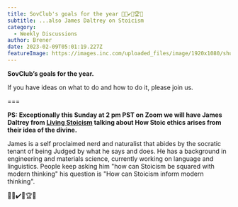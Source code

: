 ```yaml
---
title: SovClub's goals for the year 🥅🎯✔️🚀🏆💯
subtitle: ...also James Daltrey on Stoicism
category:
  - Weekly Discussions
author: Brener
date: 2023-02-09T05:01:19.227Z
featureImage: https://images.inc.com/uploaded_files/image/1920x1080/shutterstock_318915104_360067.jpg
---
```

<!--StartFragment-->

**SovClub’s goals for the year.**

If you have ideas on what to do and how to do it, please join us.

\===

**PS: Exceptionally this Sunday at 2 pm PST on Zoom we will have James Daltrey from [Living Stoicism](https://urldefense.com/v3/__https://club.us17.list-manage.com/track/click?u=270ee32bd9a552ddae66fd4f9&id=9c4812be9f&e=ee534c915d__;!!BpyFHLRN4TMTrA!6D7Ui2-kORuYqx6CXLpapCIb7HUVsTDTkoE0eGIdsaBEIYuVVVK_sCLftyF71LAsxXzxYog77MB9hQgt_F2VsEswxO-W6w$) talking about How Stoic ethics arises from their idea of the divine.**

James is a self proclaimed nerd and naturalist that abides by the socratic tenant of being Judged by what he says and does. He has a background in engineering and materials science, currently working on language and linguistics. People keep asking him "how can Stoicism be squared with modern thinking" his question is "How can Stoicism inform modern thinking".

🥅🎯✔️🚀🏆💯

<!--EndFragment-->